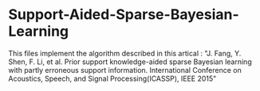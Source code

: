# Support-Aided-Sparse-Bayesian-Learning
This files implement the algorithm described in this artical :
"J. Fang, Y. Shen, F. Li, et al. Prior support knowledge-aided sparse Bayesian learning with partly
erroneous support information. International Conference on Acoustics, Speech, and Signal
Processing(ICASSP), IEEE 2015"

